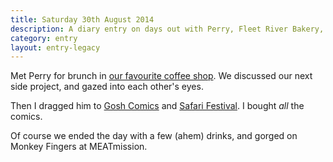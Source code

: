 ```yaml
---
title: Saturday 30th August 2014
description: A diary entry on days out with Perry, Fleet River Bakery, Comics, Bambi, Monkey Fingers, and Shoulder Waitress
category: entry
layout: entry-legacy
---
```


Met Perry for brunch in [our favourite coffee shop](http://www.fleetriverbakery.com/). We discussed our next side project, and gazed into each other's eyes.

Then I dragged him to [Gosh Comics](http://www.goshlondon.com/) and [Safari Festival](http://www.breakdownpress.com/safarifestival/). I bought *all* the comics.

Of course we ended the day with a few (ahem) drinks, and gorged on Monkey Fingers at MEATmission.
